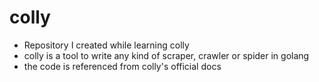 # colly

-  Repository I created while learning colly
-  colly is a tool to write any kind of scraper, crawler or spider in golang
-  the code is referenced from colly's official docs
